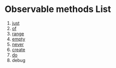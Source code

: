 # Observable methods List
1. [just]
2. [of]
3. [range]
4. [empty]
5. [never]
6. [create]
7. [do]
8. debug

[just]: https://github.com/jaeminKim0523/Library/blob/main/RxSwift/Methods%20List/just.md "Read just"  
[of]: https://github.com/jaeminKim0523/Library/blob/main/RxSwift/Methods%20List/of.md "Read of"  
[range]: https://github.com/jaeminKim0523/Library/blob/main/RxSwift/Methods%20List/range.md "Read range"  
[empty]: https://github.com/jaeminKim0523/Library/blob/main/RxSwift/Methods%20List/empty.md "Read empty"  
[never]: https://github.com/jaeminKim0523/Library/blob/main/RxSwift/Methods%20List/never.md "Read never"  
[create]: https://github.com/jaeminKim0523/Library/blob/main/RxSwift/Methods%20List/create.md "Read create"  
[do]: https://github.com/jaeminKim0523/Library/blob/main/RxSwift/Methods%20List/do.md "Read do" 
